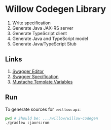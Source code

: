 # Willow Codegen Library

1. Write specification
2. Generate Java JAX-RS server
3. Generate TypeScript client
4. Generate Java and TypeScript model
5. Generate Java/TypeScript Stub

## Links

1. [Swagger Editor](http://editor.swagger.io/#!/)
2. [Swagger Specification](http://swagger.io/specification/)
3. [Mustache Template Variables](https://github.com/swagger-api/swagger-codegen/wiki/Mustache-Template-Variables)

## Run

To generate sources for `:willow:api`:

```bash
pwd # Should be: .../willow/willow-codegen
./gradlew :jaxrs:run
```